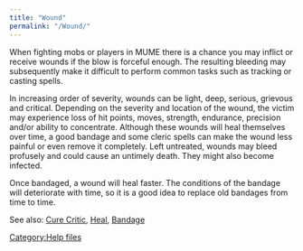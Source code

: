 ```yaml
---
title: "Wound"
permalink: "/Wound/"
---
```


When fighting mobs or players in MUME there is a chance you may inflict
or receive wounds if the blow is forceful enough. The resulting bleeding
may subsequently make it difficult to perform common tasks such as
tracking or casting spells.

In increasing order of severity, wounds can be light, deep, serious,
grievous and critical. Depending on the severity and location of the
wound, the victim may experience loss of hit points, moves, strength,
endurance, precision and/or ability to concentrate. Although these
wounds will heal themselves over time, a good bandage and some cleric
spells can make the wound less painful or even remove it completely.
Left untreated, wounds may bleed profusely and could cause an untimely
death. They might also become infected.

Once bandaged, a wound will heal faster. The conditions of the bandage
will deteriorate with time, so it is a good idea to replace old bandages
from time to time.

See also: [Cure Critic](Cure_Critic "wikilink"),
[Heal](Heal "wikilink"), [Bandage](Bandage "wikilink")

[Category:Help files](Category:Help_files "wikilink")
